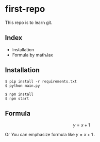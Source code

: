 # first-repo

This repo is to learn git.

## Index

- Installation
- Formula by mathJax

## Installation

```shell
$ pip install -r requirements.txt
$ python main.py
```

```shell
$ npm install
$ npm start
```

## Formula

$$ y=x+1 $$

Or You can emphasize formula like $y=x+1$ .
